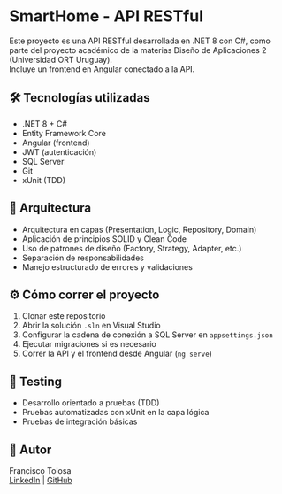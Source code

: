 # SmartHome - API RESTful

Este proyecto es una API RESTful desarrollada en .NET 8 con C#, como parte del proyecto académico de la materias Diseño de Aplicaciones 2 (Universidad ORT Uruguay).  
Incluye un frontend en Angular conectado a la API.

## 🛠️ Tecnologías utilizadas

- .NET 8 + C#
- Entity Framework Core
- Angular (frontend)
- JWT (autenticación)
- SQL Server
- Git
- xUnit (TDD)

## 🧱 Arquitectura

- Arquitectura en capas (Presentation, Logic, Repository, Domain)
- Aplicación de principios SOLID y Clean Code
- Uso de patrones de diseño (Factory, Strategy, Adapter, etc.)
- Separación de responsabilidades
- Manejo estructurado de errores y validaciones

## ⚙️ Cómo correr el proyecto

1. Clonar este repositorio
2. Abrir la solución `.sln` en Visual Studio
3. Configurar la cadena de conexión a SQL Server en `appsettings.json`
4. Ejecutar migraciones si es necesario
5. Correr la API y el frontend desde Angular (`ng serve`)

## 🧪 Testing

- Desarrollo orientado a pruebas (TDD)
- Pruebas automatizadas con xUnit en la capa lógica
- Pruebas de integración básicas

## 👤 Autor

Francisco Tolosa  
[LinkedIn](https://www.linkedin.com/in/franciscotolosa9) | [GitHub](https://github.com/icotolosa9)
